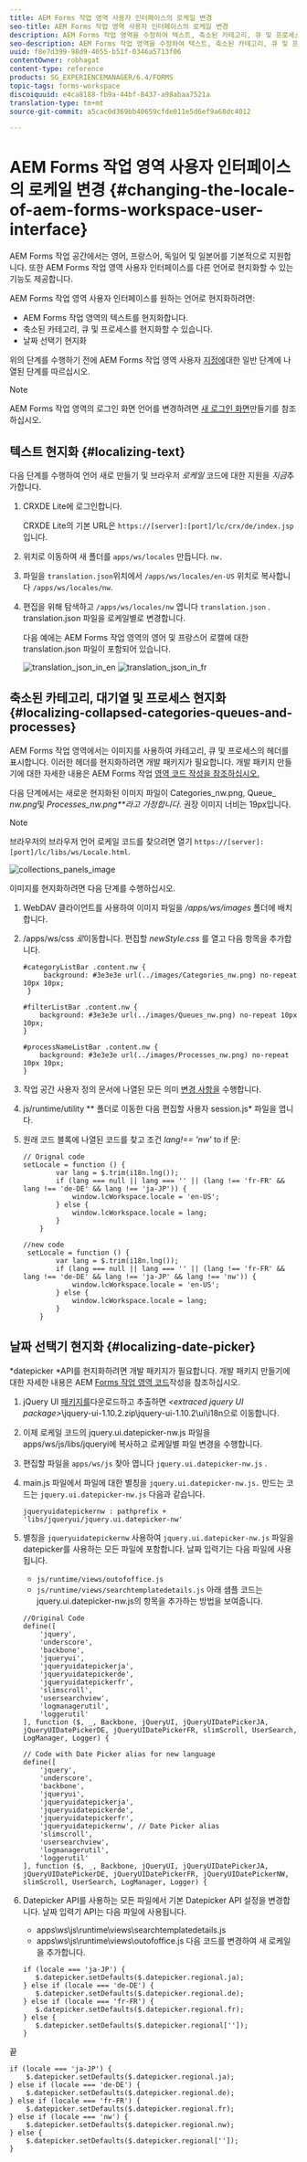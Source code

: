 ```yaml
---
title: AEM Forms 작업 영역 사용자 인터페이스의 로케일 변경
seo-title: AEM Forms 작업 영역 사용자 인터페이스의 로케일 변경
description: AEM Forms 작업 영역을 수정하여 텍스트, 축소된 카테고리, 큐 및 프로세스를 현지화하는 방법, 인터페이스의 날짜 선택기
seo-description: AEM Forms 작업 영역을 수정하여 텍스트, 축소된 카테고리, 큐 및 프로세스를 현지화하는 방법, 인터페이스의 날짜 선택기
uuid: f8e7d399-98d9-4655-b51f-0346a5713f06
contentOwner: robhagat
content-type: reference
products: SG_EXPERIENCEMANAGER/6.4/FORMS
topic-tags: forms-workspace
discoiquuid: e4ca8188-fb9a-44bf-8437-a98abaa7521a
translation-type: tm+mt
source-git-commit: a5cac0d369bb40659cfde011e5d6ef9a68dc4012

---
```



# AEM Forms 작업 영역 사용자 인터페이스의 로케일 변경 {#changing-the-locale-of-aem-forms-workspace-user-interface}

AEM Forms 작업 공간에서는 영어, 프랑스어, 독일어 및 일본어를 기본적으로 지원합니다. 또한 AEM Forms 작업 영역 사용자 인터페이스를 다른 언어로 현지화할 수 있는 기능도 제공합니다.

AEM Forms 작업 영역 사용자 인터페이스를 원하는 언어로 현지화하려면:

* AEM Forms 작업 영역의 텍스트를 현지화합니다.
* 축소된 카테고리, 큐 및 프로세스를 현지화할 수 있습니다.
* 날짜 선택기 현지화

위의 단계를 수행하기 전에 AEM Forms 작업 영역 사용자 [지정에](/help/forms/using/generic-steps-html-workspace-customization.md)대한 일반 단계에 나열된 단계를 따르십시오.

>[!NOTE]
>
>AEM Forms 작업 영역의 로그인 화면 언어를 변경하려면 [새 로그인 화면](/help/forms/using/creating-new-login-screen.md)만들기를 참조하십시오.

## 텍스트 현지화 {#localizing-text}

다음 단계를 수행하여 언어 새로 만들기 및 브라우저 *로케일* 코드에 대한 지원을 *지금*&#x200B;추가합니다.

1. CRXDE Lite에 로그인합니다.

   CRXDE Lite의 기본 URL은 `https://[server]:[port]/lc/crx/de/index.jsp`입니다.

1. 위치로 이동하여 새 폴더를 `apps/ws/locales` 만듭니다. `nw.`
1. 파일을 `translation.json`위치에서 `/apps/ws/locales/en-US` 위치로 복사합니다 `/apps/ws/locales/nw`.
1. 편집을 위해 탐색하고 `/apps/ws/locales/nw` 엽니다 `translation.json` . translation.json 파일을 로케일별로 변경합니다.

   다음 예에는 AEM Forms 작업 영역의 영어 및 프랑스어 로캘에 대한 translation.json 파일이 포함되어 있습니다.

   ![translation_json_in_en](assets/translation_json_in_en.png) ![translation_json_in_fr](assets/translation_json_in_fr.png)

## 축소된 카테고리, 대기열 및 프로세스 현지화 {#localizing-collapsed-categories-queues-and-processes}

AEM Forms 작업 영역에서는 이미지를 사용하여 카테고리, 큐 및 프로세스의 헤더를 표시합니다. 이러한 헤더를 현지화하려면 개발 패키지가 필요합니다. 개발 패키지 만들기에 대한 자세한 내용은 AEM Forms 작업 [영역 코드 작성을 참조하십시오.](/help/forms/using/introduction-customizing-html-workspace.md#main-pars-heading-3)

다음 단계에서는 새로운 현지화된 이미지 파일이 Categories_nw.png, Queue_ *nw.png*&#x200B;및 *Processes_nw.png**라고 가정합니다*. 권장 이미지 너비는 19px입니다.

>[!NOTE]
>
>브라우저의 브라우저 언어 로케일 코드를 찾으려면 열기 `https://[server]:[port]/lc/libs/ws/Locale.html`.

![collections_panels_image](assets/collapsing_panels_image.png)

이미지를 현지화하려면 다음 단계를 수행하십시오.

1. WebDAV 클라이언트를 사용하여 이미지 파일을 */apps/ws/images* 폴더에 배치합니다.
1. /apps/ws/css *로*&#x200B;이동합니다. 편집할 *newStyle.css* 를 열고 다음 항목을 추가합니다.

   ```
   #categoryListBar .content.nw {
        background: #3e3e3e url(../images/Categories_nw.png) no-repeat 10px 10px;
    }
   
   #filterListBar .content.nw {
       background: #3e3e3e url(../images/Queues_nw.png) no-repeat 10px 10px;
   }
   
   #processNameListBar .content.nw {
       background: #3e3e3e url(../images/Processes_nw.png) no-repeat 10px 10px;
   }
   ```

1. 작업 공간 사용자 정의 문서에 나열된 모든 의미 [변경 사항을](/help/forms/using/introduction-customizing-html-workspace.md) 수행합니다.
1. js/runtime/utility ** 폴더로 이동한 다음 편집할 사용자 session.js* 파일을 엽니다.
1. 원래 코드 블록에 나열된 코드를 찾고 조건 *lang!== &#39;nw&#39;* to if 문:

   ```
   // Orignal code
   setLocale = function () {
           var lang = $.trim(i18n.lng());
           if (lang === null || lang === '' || (lang !== 'fr-FR' && lang !== 'de-DE' && lang !== 'ja-JP')) {
               window.lcWorkspace.locale = 'en-US';
           } else {
               window.lcWorkspace.locale = lang;
           }
       }
   ```

   ```
   //new code
    setLocale = function () {
           var lang = $.trim(i18n.lng());
           if (lang === null || lang === '' || (lang !== 'fr-FR' && lang !== 'de-DE' && lang !== 'ja-JP' && lang !== 'nw')) {
               window.lcWorkspace.locale = 'en-US';
           } else {
               window.lcWorkspace.locale = lang;
           }
       }
   ```

## 날짜 선택기 현지화 {#localizing-date-picker}

*datepicker *API를 현지화하려면 개발 패키지가 필요합니다. 개발 패키지 만들기에 대한 자세한 내용은 AEM [Forms 작업 영역 코드](/help/forms/using/introduction-customizing-html-workspace.md#main-pars-heading-3)작성을 참조하십시오.

1. jQuery UI [패키지를](https://jqueryui.com/download/all/)다운로드하고 추출하면 *&lt;extraced jquery UI package>*\jquery-ui-1.10.2.zip\jquery-ui-1.10.2\ui\i18n으로 이동합니다.
1. 이제 로케일 코드의 jquery.ui.datepicker-nw.js 파일을 apps/ws/js/libs/jqueryi에 복사하고 로케일별 파일 변경을 수행합니다.
1. 편집할 파일을 `apps/ws/js` 찾아 엽니다 `jquery.ui.datepicker-nw.js` .
1. main.js 파일에서 파일에 대한 별칭을 `jquery.ui.datepicker-nw.js.` 만드는 코드는 `jquery.ui.datepicker-nw.js` 다음과 같습니다.

   ```
   jqueryuidatepickernw : pathprefix + 'libs/jqueryui/jquery.ui.datepicker-nw'
   ```

1. 별칭을 `jqueryuidatepickernw` 사용하여 `jquery.ui.datepicker-nw.js` 파일을 datepicker를 사용하는 모든 파일에 포함합니다. 날짜 입력기는 다음 파일에 사용됩니다.

   * `js/runtime/views/outofoffice.js`
   * `js/runtime/views/searchtemplatedetails.js`
   아래 샘플 코드는 jquery.ui.datepicker-nw.js의 항목을 추가하는 방법을 보여줍니다.

   ```
   //Original Code
   define([
       'jquery',
       'underscore',
       'backbone',
       'jqueryui',
       'jqueryuidatepickerja',
       'jqueryuidatepickerde',
       'jqueryuidatepickerfr',
       'slimscroll',
       'usersearchview',
       'logmanagerutil',
       'loggerutil'
   ], function ($, _, Backbone, jQueryUI, jQueryUIDatePickerJA, jQueryUIDatePickerDE, jQueryUIDatePickerFR, slimScroll, UserSearch, LogManager, Logger) {
   ```

   ```
   // Code with Date Picker alias for new language
   define([
       'jquery',
       'underscore',
       'backbone',
       'jqueryui',
       'jqueryuidatepickerja',
       'jqueryuidatepickerde',
       'jqueryuidatepickerfr',
       'jqueryuidatepickernw', // Date Picker alias
       'slimscroll',
       'usersearchview',
       'logmanagerutil',
       'loggerutil'
   ], function ($, _, Backbone, jQueryUI, jQueryUIDatePickerJA, jQueryUIDatePickerDE, jQueryUIDatePickerFR, jQueryUIDatePickerNW, slimScroll, UserSearch, LogManager, Logger) {
   ```

1. Datepicker API를 사용하는 모든 파일에서 기본 Datepicker API 설정을 변경합니다. 날짜 입력기 API는 다음 파일에 사용됩니다.

   * apps\ws\js\runtime\views\searchtemplatedetails.js
   * apps\ws\js\runtime\views\outofoffice.js
   다음 코드를 변경하여 새 로케일을 추가합니다.

   ```
   if (locale === 'ja-JP') {
      $.datepicker.setDefaults($.datepicker.regional.ja);
   } else if (locale === 'de-DE') {
      $.datepicker.setDefaults($.datepicker.regional.de);
   } else if (locale === 'fr-FR') {
      $.datepicker.setDefaults($.datepicker.regional.fr);
   } else {
      $.datepicker.setDefaults($.datepicker.regional['']);
   }
   ```

끝

```
if (locale === 'ja-JP') {
    $.datepicker.setDefaults($.datepicker.regional.ja);
} else if (locale === 'de-DE') {
    $.datepicker.setDefaults($.datepicker.regional.de);
} else if (locale === 'fr-FR') {
    $.datepicker.setDefaults($.datepicker.regional.fr);
} else if (locale === 'nw') {
    $.datepicker.setDefaults($.datepicker.regional.nw);
} else {
    $.datepicker.setDefaults($.datepicker.regional['']);
}
```
